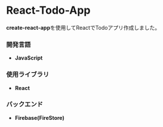 # React-Todo-App
**create-react-app**を使用してReactでTodoアプリ作成しました。
### 開発言語
- **JavaScript**
### 使用ライブラリ
- **React**
### バックエンド
- **Firebase(FireStore)**

